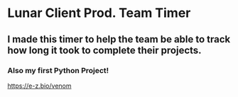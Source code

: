 # Lunar Client Prod. Team Timer

## I made this timer to help the team be able to track how long it took to complete their projects.
### Also my first Python Project!

https://e-z.bio/venom
